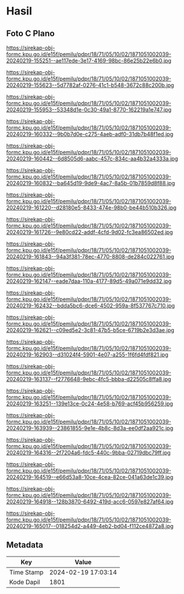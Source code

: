 # Hasil

## Foto C Plano

https://sirekap-obj-formc.kpu.go.id/e15f/pemilu/pdpr/18/71/05/10/02/1871051002039-20240219-155251--ae117ede-3e17-4169-98bc-86e25b22e6b0.jpg

https://sirekap-obj-formc.kpu.go.id/e15f/pemilu/pdpr/18/71/05/10/02/1871051002039-20240219-155623--5d7782af-0276-41c1-b548-3672c88c200b.jpg

https://sirekap-obj-formc.kpu.go.id/e15f/pemilu/pdpr/18/71/05/10/02/1871051002039-20240219-155953--53348d1e-0c30-49a1-8770-162219a1e747.jpg

https://sirekap-obj-formc.kpu.go.id/e15f/pemilu/pdpr/18/71/05/10/02/1871051002039-20240219-160332--9b0b7d0e-c275-4aeb-adf0-31db7b48f1ed.jpg

https://sirekap-obj-formc.kpu.go.id/e15f/pemilu/pdpr/18/71/05/10/02/1871051002039-20240219-160442--6d8505d6-aabc-457c-834c-aa4b32a4333a.jpg

https://sirekap-obj-formc.kpu.go.id/e15f/pemilu/pdpr/18/71/05/10/02/1871051002039-20240219-160832--ba645d19-9de9-4ac7-8a5b-01b7859d8f88.jpg

https://sirekap-obj-formc.kpu.go.id/e15f/pemilu/pdpr/18/71/05/10/02/1871051002039-20240219-161220--d28180e5-8433-474e-98b0-be44b510b326.jpg

https://sirekap-obj-formc.kpu.go.id/e15f/pemilu/pdpr/18/71/05/10/02/1871051002039-20240219-161726--9e80cd22-addf-4cfd-9d02-fc3ea86502ed.jpg

https://sirekap-obj-formc.kpu.go.id/e15f/pemilu/pdpr/18/71/05/10/02/1871051002039-20240219-161843--94a3f381-78ec-4770-8808-de284c022761.jpg

https://sirekap-obj-formc.kpu.go.id/e15f/pemilu/pdpr/18/71/05/10/02/1871051002039-20240219-162147--eade7daa-110a-4177-89d5-49a071e9dd32.jpg

https://sirekap-obj-formc.kpu.go.id/e15f/pemilu/pdpr/18/71/05/10/02/1871051002039-20240219-162432--bdda5bc6-dce6-4502-959a-8f537767c710.jpg

https://sirekap-obj-formc.kpu.go.id/e15f/pemilu/pdpr/18/71/05/10/02/1871051002039-20240219-162621--c09ed5e2-3c81-47b5-b5ce-6719b2e3d3ae.jpg

https://sirekap-obj-formc.kpu.go.id/e15f/pemilu/pdpr/18/71/05/10/02/1871051002039-20240219-162903--d31024f4-5901-4e07-a255-1f6fd4fdf821.jpg

https://sirekap-obj-formc.kpu.go.id/e15f/pemilu/pdpr/18/71/05/10/02/1871051002039-20240219-163137--f2776648-9ebc-4fc5-bbba-d22505c8ffa8.jpg

https://sirekap-obj-formc.kpu.go.id/e15f/pemilu/pdpr/18/71/05/10/02/1871051002039-20240219-163251--139e13ce-0c24-4e58-b769-acf45b956259.jpg

https://sirekap-obj-formc.kpu.go.id/e15f/pemilu/pdpr/18/71/05/10/02/1871051002039-20240219-163939--23861855-9e1e-4b8c-8d3a-ee0df2aa921c.jpg

https://sirekap-obj-formc.kpu.go.id/e15f/pemilu/pdpr/18/71/05/10/02/1871051002039-20240219-164316--2f7204a6-fdc5-440c-9bba-02719dbc79ff.jpg

https://sirekap-obj-formc.kpu.go.id/e15f/pemilu/pdpr/18/71/05/10/02/1871051002039-20240219-164519--e66d53a8-10ce-4cea-82ce-041a63de1c39.jpg

https://sirekap-obj-formc.kpu.go.id/e15f/pemilu/pdpr/18/71/05/10/02/1871051002039-20240219-164918--128b3870-6492-419d-acc6-0597e827af64.jpg

https://sirekap-obj-formc.kpu.go.id/e15f/pemilu/pdpr/18/71/05/10/02/1871051002039-20240219-165017--018254d2-a449-4eb2-bd04-f112ce4872a8.jpg


## Metadata

| Key        | Value               |
| ---------- | ------------------- |
| Time Stamp | 2024-02-19 17:03:14 |
| Kode Dapil | 1801                |



